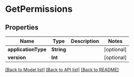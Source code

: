 # GetPermissions

## Properties
Name | Type | Description | Notes
------------ | ------------- | ------------- | -------------
**applicationType** | **String** |  | [optional] 
**version** | **Int** |  | [optional] 

[[Back to Model list]](../README.md#documentation-for-models) [[Back to API list]](../README.md#documentation-for-api-endpoints) [[Back to README]](../README.md)


